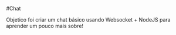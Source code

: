 #Chat

Objetico foi criar um chat básico usando Websocket + NodeJS para aprender um pouco mais sobre!

